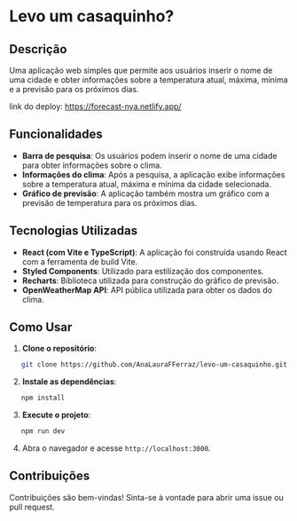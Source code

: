 # Levo um casaquinho?

## Descrição

Uma aplicação web simples que permite aos usuários inserir o nome de uma cidade e obter informações sobre a temperatura atual, máxima, mínima e a previsão para os próximos dias.

link do deploy: https://forecast-nya.netlify.app/

## Funcionalidades

- **Barra de pesquisa**: Os usuários podem inserir o nome de uma cidade para obter informações sobre o clima.
- **Informações do clima**: Após a pesquisa, a aplicação exibe informações sobre a temperatura atual, máxima e mínima da cidade selecionada.
- **Gráfico de previsão**: A aplicação também mostra um gráfico com a previsão de temperatura para os próximos dias.

## Tecnologias Utilizadas

- **React (com Vite e TypeScript)**: A aplicação foi construída usando React com a ferramenta de build Vite.
- **Styled Components**: Utilizado para estilização dos componentes.
- **Recharts**: Biblioteca utilizada para construção do gráfico de previsão.
- **OpenWeatherMap API**: API pública utilizada para obter os dados do clima.

## Como Usar

1. **Clone o repositório**:
```bash
   git clone https://github.com/AnaLauraFFerraz/levo-um-casaquinho.git
```

2. **Instale as dependências**:
```bash
   npm install
```

3. **Execute o projeto**:
```bash
   npm run dev
```

4. Abra o navegador e acesse `http://localhost:3000`.

## Contribuições

Contribuições são bem-vindas! Sinta-se à vontade para abrir uma issue ou pull request.

